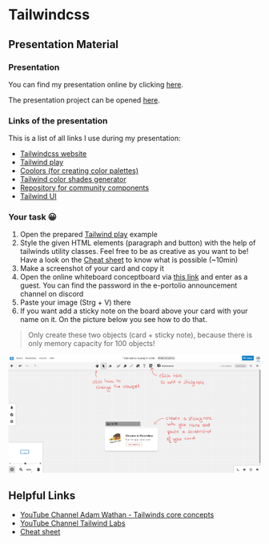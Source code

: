﻿# Tailwindcss
## Presentation Material
### Presentation
You can find my presentation online by clicking [here](https://sway.office.com/jyDFaWh2PsAv74vy?ref=Link).

The presentation project  can be opened [here](https://play.tailwindcss.com/cypMIi2oRQ?layout=horizontal).

### Links of the presentation
This is a list of all links I use during my presentation:

 - [Tailwindcss website](https://tailwindcss.com/)
 - [Tailwind play](https://play.tailwindcss.com/)
 - [Coolors (for creating color palettes)](https://coolors.co/)
 - [Tailwind color shades generator](https://javisperez.github.io/tailwindcolorshades/)
 - [Repository for community components](https://tailwindcomponents.com/components)
 - [Tailwind UI](https://tailwindui.com/)

### Your task 😀

 1. Open the prepared [Tailwind play](https://play.tailwindcss.com/mBsLfQ7yCU?layout=horizontal) example
 2. Style the given HTML elements (paragraph and button) with the help of tailwinds utility classes.
 Feel free to be as creative as you want to be! Have a look on the [Cheat sheet](https://tailwindcomponents.com/cheatsheet/) to know what is possible (~10min)
 3. Make a screenshot of your card and copy it 
 4. Open the online whiteboard conceptboard via [this link](https://app.conceptboard.com/board/hzmd-10fh-zpro-0rm4-n4hc) and enter as a guest. You can find the password in the e-portolio announcement channel on discord
 5. Paste your image (Strg + V) there
 6. If you want add a sticky note on the board above your card with your name on it. On the picture below you see how to do that.
 

> Only create these two objects (card + sticky note), because there is only memory capacity for 100 objects!

 ![conceptboard](https://raw.githubusercontent.com/eicul04/tailwindcss/main/presentation-material/instruction-conceptboard.png)


## Helpful Links

 - [YouTube Channel Adam Wathan - Tailwinds core concepts](https://www.youtube.com/playlist?list=PL7CcGwsqRpSM3w9BT_21tUU8JN2SnyckR)
 - [YouTube Channel Tailwind Labs](https://www.youtube.com/channel/UCOe-8z68tgw9ioqVvYM4ddQ/featured)
 - [Cheat sheet](https://tailwindcomponents.com/cheatsheet/)

